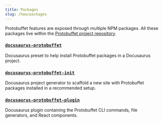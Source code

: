 ```yaml
---
title: Packages
slug: /how/packages
---
```


Protobuffet features are exposed through multiple NPM packages. All these packages live within the [Protobuffet project repository](https://github.com/protobuffet/docusaurus-protobuffet).

### [`docusaurus-protobuffet`](https://github.com/protobuffet/docusaurus-protobuffet/tree/master/packages/docusaurus-protobuffet)

Docusaurus preset to help install Protobuffet packages in a Docusaurus project.

### [`docusaurus-protobuffet-init`](https://github.com/protobuffet/docusaurus-protobuffet/tree/master/packages/docusaurus-protobuffet-init)

Docusaurus project generator to scaffold a new site with Protobuffet packages installed in a recommended setup.

### [`docusaurus-protobuffet-plugin`](https://github.com/protobuffet/docusaurus-protobuffet/tree/master/packages/docusaurus-protobuffet-plugin)

Docusaurus plugin containing the Protobuffet CLI commands, file generators, and React components.
